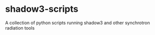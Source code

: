 # shadow3-scripts
A collection of python scripts running shadow3 and other synchrotron radiation tools


